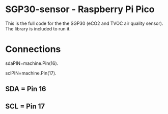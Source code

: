 # SGP30-sensor - Raspberry Pi Pico

This is the full code for the the SGP30 (eCO2 and TVOC air quality sensor). The library is included to run it. 

# Connections

sdaPIN=machine.Pin(16). 

sclPIN=machine.Pin(17). 

## SDA = Pin 16
## SCL = Pin 17
